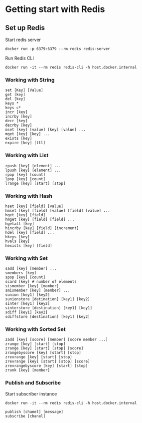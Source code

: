 # Getting start with Redis
## Set up Redis
Start redis server
```
docker run -p 6379:6379 --rm redis redis-server
```

Run Redis CLI
```
docker run -it --rm redis redis-cli -h host.docker.internal
```
### Working with String
```
set [Key] [Value]
get [key]
del [key]
keys *
keys c*
incr [key]
incrby [key]
decr [key]
decrby [key]
mset [key] [value] [key] [value] ...
mget [key] [key] ...
exists [key]
expire [key] [ttl]
```

### Working with List
```
rpush [key] [element] ...
lpush [key] [element] ...
rpop [key] [count]
lpop [key] [count]
lrange [key] [start] [stop]
```

### Working with Hash
```
hset [key] [field] [value]
hmset [key] [field] [value] [field] [value] ...
hget [key] [field]
hmget [key] [field] [field] ...
hgetall [key]
hincrby [key] [field] [increment]
hdel [key] [field] ...
hkeys [key]
hvals [key]
hexists [key] [field]
```
### Working with Set
```
sadd [key] [member] ...
smembers [key]
spop [key] [count]
scard [key] # number of elements
sismember [key] [member]
smismember [key] [member] ...
sunion [key1] [key2]
sunionstore [detination] [key1] [key2]
sinter [key1] [key2]
sinterstore [destination] [key1] [key1]
sdiff [key1] [key2]
sdiffstore [destination] [key1] [key2]
```
### Working with Sorted Set
```
zadd [key] [score] [member] [score member ...]
zrange [key] [start] [stop]
zrange [key] [start] [stop] [score]
zrangebyscore [key] [start] [stop]
zrevrange [key] [start] [stop]
zrevrange [key] [start] [stop] [score]
zrevrangebyscore [key] [start] [stop]
zrank [key] [member]
```

### Publish and Subscribe
Start subscriber instance
```
docker run -it --rm redis redis-cli -h host.docker.internal
```

```
publish [chanel] [message]
subscribe [chanel]
```
